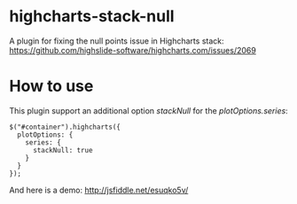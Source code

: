 # highcharts-stack-null
A plugin for fixing the null points issue in Highcharts stack: https://github.com/highslide-software/highcharts.com/issues/2069

# How to use

This plugin support an additional option *stackNull* for the *plotOptions.series*:

```
$("#container").highcharts({
  plotOptions: {
    series: {
      stackNull: true
    }
  }
});
```

And here is a demo:
http://jsfiddle.net/esuqko5v/

